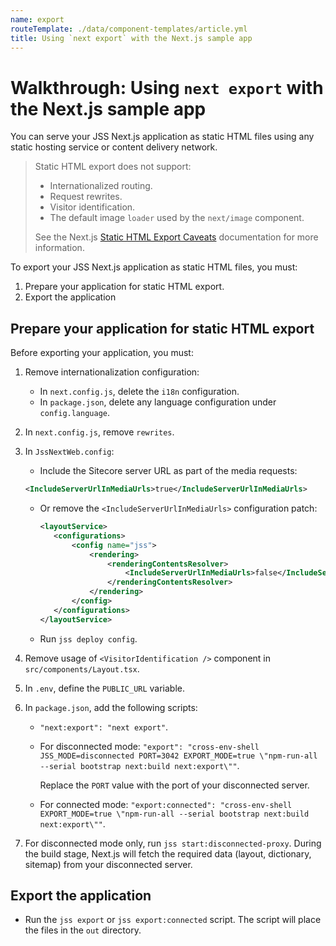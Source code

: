 ```yaml
---
name: export
routeTemplate: ./data/component-templates/article.yml
title: Using `next export` with the Next.js sample app
---
```

# Walkthrough: Using `next export` with the Next.js sample app

You can serve your JSS Next.js application as static HTML files using any static hosting service or content delivery network. 

> Static HTML export does not support: 
>
> * Internationalized routing.
> * Request rewrites.
> * Visitor identification. 
> * The default image `loader` used by the `next/image` component.
>
> See the  Next.js  [Static HTML Export Caveats](https://nextjs.org/docs/advanced-features/static-html-export/#caveats) documentation for more information.

To export your JSS Next.js application as static HTML files, you must: 

1. Prepare your application for static HTML export.
2. Export the application

## Prepare your application for static HTML export

Before exporting your application, you must: 

1. Remove internationalization configuration:
   * In `next.config.js`, delete the `i18n` configuration.
   * In `package.json`, delete any language configuration under `config.language`.

2. In `next.config.js`, remove `rewrites`.

3. In `JssNextWeb.config`:

   *  Include the Sitecore server URL as part of the media requests: 

     ```xml
     <IncludeServerUrlInMediaUrls>true</IncludeServerUrlInMediaUrls>
     ```

   * Or  remove the `<IncludeServerUrlInMediaUrls>` configuration patch:

     ```xml
     <layoutService>
     	<configurations>
     		<config name="jss">
     			<rendering>
     				<renderingContentsResolver>
     					<IncludeServerUrlInMediaUrls>false</IncludeServerUrlInMediaUrls>
     				</renderingContentsResolver>
     			</rendering>
     		</config>
     	</configurations>
     </layoutService>
     ```

   * Run `jss deploy config`.

4. Remove usage of `<VisitorIdentification />` component in `src/components/Layout.tsx`.

5. In `.env`, define the `PUBLIC_URL` variable.

6. In `package.json`, add the following scripts: 

   * `"next:export": "next export"`.

   * For disconnected mode: `"export": "cross-env-shell JSS_MODE=disconnected PORT=3042 EXPORT_MODE=true \"npm-run-all --serial bootstrap next:build next:export\""`.

     Replace the `PORT` value with the port of your disconnected server.

   * For connected mode: `"export:connected": "cross-env-shell EXPORT_MODE=true \"npm-run-all --serial bootstrap next:build next:export\""`.

7. For disconnected mode only, run `jss start:disconnected-proxy`. During the build stage, Next.js will fetch the required data (layout, dictionary, sitemap) from your disconnected server.

## Export the application

* Run the `jss export` or `jss export:connected` script.  The script will place the files in the `out` directory.